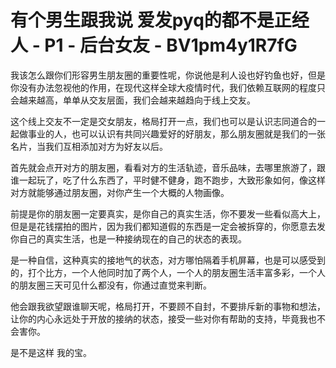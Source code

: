 # 有个男生跟我说 爱发pyq的都不是正经人 - P1 - 后台女友 - BV1pm4y1R7fG

我该怎么跟你们形容男生朋友圈的重要性呢，你说他是利人设也好钓鱼也好，但是你没有办法忽视他的作用，在现代这样全球大疫情时代，我们依赖互联网的程度只会越来越高，单单从交友层面，我们会越来越趋向于线上交友。

这个线上交友不一定是交女朋友，格局打开一点，我们也可以是认识志同道合的一起做事业的人，也可以认识有共同兴趣爱好的好朋友，那么朋友圈就是我们的一张名片，当我们互相添加对方为好友以后。

首先就会点开对方的朋友圈，看看对方的生活轨迹，音乐品味，去哪里旅游了，跟谁一起玩了，吃了什么东西了，平时健不健身，跑不跑步，大致形象如何，像这样对方就能够通过朋友圈，对你产生一个大概的人物画像。

前提是你的朋友圈一定要真实，是你自己的真实生活，你不要发一些看似高大上，但是是花钱摆拍的图片，因为我们都知道假的东西是一定会被拆穿的，你愿意去发你自己的真实生活，也是一种接纳现在的自己的状态的表现。

是一种自信，这种真实的接地气的状态，对方哪怕隔着手机屏幕，也是可以感受到的，打个比方，一个人他同时加了两个人，一个人的朋友圈生活丰富多彩，一个人的朋友圈三天可见什么都没有，你通过直觉来判断。

他会跟我欲望跟谁聊天呢，格局打开，不要顾不自封，不要排斥新的事物和想法，让你的内心永远处于开放的接纳的状态，接受一些对你有帮助的支持，毕竟我也不会害你。

是不是这样 我的宝。